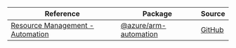 | Reference | Package | Source |
|---|---|---|
|[Resource Management - Automation](arm-automation-readme.md)|[@azure/arm-automation](https://www.npmjs.com/package/@azure/arm-automation)|[GitHub](https://github.com/Azure/azure-sdk-for-js/blob/main/)|
